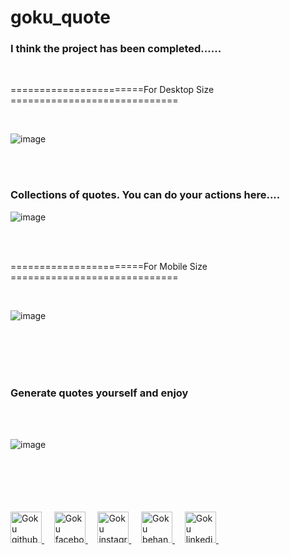 ﻿# goku_quote


<div>
  <h3>I think the project has been completed......</h3> <br/>
</div>

=======================For Desktop Size =============================
<div>
  <br/> 
</div>

![image](https://user-images.githubusercontent.com/70308228/188659443-cdb07192-f60a-4236-b247-aad95e7ad31b.png)

<div>
  <br/> <br/>
  <h3> Collections of quotes. You can do your actions here.... </h3>
</div>

![image](https://user-images.githubusercontent.com/70308228/188660641-fbb9b09a-f474-476c-90d6-33a193429cfe.png)


<div>
  <br/> <br/> 
</div>

=======================For Mobile Size =============================
<div>
  <br/> 
</div>


![image](https://user-images.githubusercontent.com/70308228/188659795-5a6ec66d-fd56-4b3b-a247-4de1e14f8803.png)


<div>
  <br/> <br/> <br/> <br/> 
  <h3> Generate quotes yourself and enjoy </h3>
  <br/> <br/> 
</div>

![image](https://user-images.githubusercontent.com/70308228/188660293-2e15cafb-dbcf-4ae0-8e0a-854e8bc853e7.png)





<div>
<br/> <br/> <br/> <br/> <br/>
  <a href="https://github.com/gokarna123-goku" target="_blank">
    <img src="https://cdn-icons-png.flaticon.com/128/5968/5968866.png" alt="Goku github account icon" width="50px" height="50px" />
  </a> &nbsp; &nbsp; 
  <a href="https://www.facebook.com/gokarna.ac.7/" target="_blank">
    <img src="https://cdn-icons-png.flaticon.com/128/1384/1384053.png" alt="Goku facebook account icon" width="50px" height="50px" />
  </a> &nbsp; &nbsp; 
  <a href="https://www.instagram.com/theac_goku153/" target="_blank">
    <img src="https://cdn-icons-png.flaticon.com/128/3955/3955027.png" alt="Goku instagram account icon" width="50px" height="50px" />
  </a> &nbsp; &nbsp; 
  <a href="https://www.behance.net/gokarnaadhikari" target="_blank">
    <img src="https://cdn-icons-png.flaticon.com/128/3536/3536806.png" alt="Goku behance account icon" width="50px" height="50px" />
  </a> &nbsp; &nbsp; 
   <a href="https://www.linkedin.com/in/gokarna-a-583b0b245/" target="_blank">
    <img src="https://cdn-icons-png.flaticon.com/128/3991/3991775.png" alt="Goku linkedin account icon" width="50px" height="50px" />
  </a> &nbsp; &nbsp; 
  
</div>
